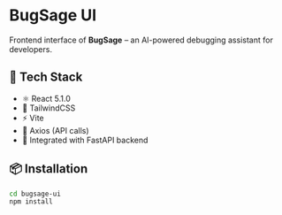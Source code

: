 # BugSage UI

Frontend interface of **BugSage** – an AI-powered debugging assistant for developers.

## 🚀 Tech Stack

- ⚛️ React 5.1.0
- 🎨 TailwindCSS
- ⚡ Vite
- 📡 Axios (API calls)
- 🔄 Integrated with FastAPI backend

## 📦 Installation

```bash
cd bugsage-ui
npm install
